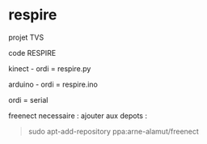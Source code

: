 respire
=======

projet TVS

code RESPIRE

kinect - ordi = respire.py

arduino - ordi = respire.ino

ordi = serial


freenect necessaire : ajouter aux depots : 

> sudo apt-add-repository ppa:arne-alamut/freenect

